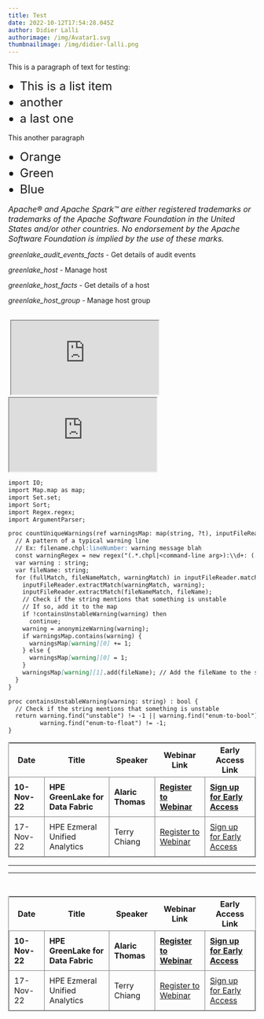 ```yaml
---
title: Test
date: 2022-10-12T17:54:28.045Z
author: Didier Lalli
authorimage: /img/Avatar1.svg
thumbnailimage: /img/didier-lalli.png
---
```

<style>
ul li{
 font-size:24px;
}
i { 
  color: grey; }
</style>

<style>
li {
    font-size: 27px;
    line-height: 33px;
    max-width: none;
}
</style>

This is a paragraph of text for testing:

* This is a list item
* another
* a last one

This another paragraph

* Orange
* Green
* Blue

<font size="3"> *Apache® and Apache Spark™ are either registered trademarks or trademarks of the Apache Software Foundation in the United States and/or other countries. No endorsement by the Apache Software Foundation is implied by the use of these marks.* </font>

*greenlake_audit_events_facts* - Get details of audit events

*greenlake_host* - Manage host

*greenlake_host_facts -* Get details of a host

*greenlake_host_group -* Manage host group

<br />
 ﻿   
<style>
table {
    display: block;
    width: max-content !important;
    max-width: 100%;
    overflow: auto;
     -webkit-box-shadow: none;
    -moz-box-shadow: none;
    box-shadow: none;
    border:1px solid grey;
}
td {
   -webkit-box-shadow: none;
    -moz-box-shadow: none;
    box-shadow: none;
    border:1px solid grey;
    text-align: left !important;
     font-weight: normal !important;
    padding: 10px !important;
}
thead tr:first-child td {
  -webkit-box-shadow: none;
  -moz-box-shadow: none;
  box-shadow: none;
  border:1px solid grey;
  text-align: center !important;
  padding: 20px !important;
  font-weight: bold !important;
}
</style>

<iframe src=http://players.brightcove.net/1160438707001/V1YFSRkoe_default/index.html?videoId=ref:v100006233 allowfullscreen webkitallowfullscreen mozallowfullscreen></iframe>

<iframe src=http://players.brightcove.net/1160438707001/V1YFSRkoe_default/index.html?videoId=6365280793112 allowfullscreen webkitallowfullscreen mozallowfullscreen></iframe>


```markdown
import IO;
import Map.map as map;
import Set.set;
import Sort;
import Regex.regex;
import ArgumentParser;

proc countUniqueWarnings(ref warningsMap: map(string, ?t), inputFileReader: IO.fileReader(?)) where t == (int, set(string)){
  // A pattern of a typical warning line
  // Ex: filename.chpl:lineNumber: warning message blah
  const warningRegex = new regex("(.*.chpl|<command-line arg>):\\d+: (.*)\n"); // Anything inside ( ) is a capture group
  var warning : string;
  var fileName: string;
  for (fullMatch, fileNameMatch, warningMatch) in inputFileReader.matches(warningRegex, captures=2) {
    inputFileReader.extractMatch(warningMatch, warning);
    inputFileReader.extractMatch(fileNameMatch, fileName);
    // Check if the string mentions that something is unstable
    // If so, add it to the map
    if !containsUnstableWarning(warning) then
      continue;
    warning = anonymizeWarning(warning);
    if warningsMap.contains(warning) {
      warningsMap[warning][0] += 1;
    } else {
      warningsMap[warning][0] = 1;
    }
    warningsMap[warning][1].add(fileName); // Add the fileName to the set of files that have this warning
  }
}

proc containsUnstableWarning(warning: string) : bool {
  // Check if the string mentions that something is unstable
  return warning.find("unstable") != -1 || warning.find("enum-to-bool") != -1 ||
         warning.find("enum-to-float") != -1;
}
```

| Date          | Title                             | Speaker           | Webinar Link                                                                                            | Early Access Link                                                                         |
| ------------- | --------------------------------- | ----------------- | ------------------------------------------------------------------------------------------------------- | ----------------------------------------------------------------------------------------- |
| **10-Nov-22** | **HPE GreenLake for Data Fabric** | **Alaric Thomas** | **[Register to Webinar](https://hpe.zoom.us/webinar/register/1016631597484/WN_xLR2ynonSi6SojUswkVmRw)** | **[Sign up for Early Access](https://connect.hpe.com/HPEGreenLakeEarlyAccessDataFabric)** |
| 17-Nov-22     | HPE Ezmeral Unified Analytics     | Terry Chiang      | [Register to Webinar](https://hpe.zoom.us/webinar/register/7516631596092/WN_qEWHxuucTa-UilEnOqmByg)     | [Sign up for Early Access](https://connect.hpe.com/HPEEzmeralEarlyAccessUnifiedAnalytics) |

- - -

- - -

<br />

| Date          | Title                             | Speaker           | Webinar Link                                                                                            | Early Access Link                                                                         |
| ------------- | --------------------------------- | ----------------- | ------------------------------------------------------------------------------------------------------- | ----------------------------------------------------------------------------------------- |
| **10-Nov-22** | **HPE GreenLake for Data Fabric** | **Alaric Thomas** | **[Register to Webinar](https://hpe.zoom.us/webinar/register/1016631597484/WN_xLR2ynonSi6SojUswkVmRw)** | **[Sign up for Early Access](https://connect.hpe.com/HPEGreenLakeEarlyAccessDataFabric)** |
| 17-Nov-22     | HPE Ezmeral Unified Analytics     | Terry Chiang      | [Register to Webinar](https://hpe.zoom.us/webinar/register/7516631596092/WN_qEWHxuucTa-UilEnOqmByg)     | [Sign up for Early Access](https://connect.hpe.com/HPEEzmeralEarlyAccessUnifiedAnalytics) |